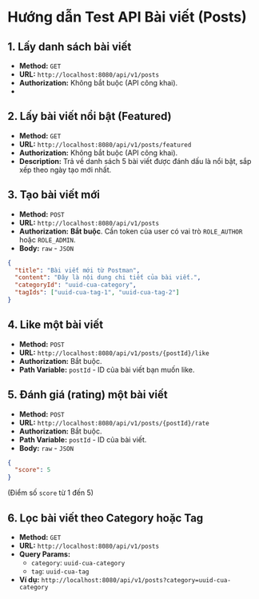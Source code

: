 # Hướng dẫn Test API Bài viết (Posts)

## 1. Lấy danh sách bài viết

- **Method:** `GET`
- **URL:** `http://localhost:8080/api/v1/posts`
- **Authorization:** Không bắt buộc (API công khai).
- 
## 2. Lấy bài viết nổi bật (Featured)

- **Method:** `GET`
- **URL:** `http://localhost:8080/api/v1/posts/featured`
- **Authorization:** Không bắt buộc (API công khai).
- **Description:** Trả về danh sách 5 bài viết được đánh dấu là nổi bật, sắp xếp theo ngày tạo mới nhất.

## 3. Tạo bài viết mới

- **Method:** `POST`
- **URL:** `http://localhost:8080/api/v1/posts`
- **Authorization:** **Bắt buộc**. Cần token của user có vai trò `ROLE_AUTHOR` hoặc `ROLE_ADMIN`.
- **Body:** `raw` - `JSON`

```json
{
  "title": "Bài viết mới từ Postman",
  "content": "Đây là nội dung chi tiết của bài viết.",
  "categoryId": "uuid-cua-category",
  "tagIds": ["uuid-cua-tag-1", "uuid-cua-tag-2"]
}
```

## 4. Like một bài viết

-   **Method:** `POST`
-   **URL:** `http://localhost:8080/api/v1/posts/{postId}/like`
-   **Authorization:** Bắt buộc.
-   **Path Variable:** `postId` - ID của bài viết bạn muốn like.

## 5. Đánh giá (rating) một bài viết

-   **Method:** `POST`
-   **URL:** `http://localhost:8080/api/v1/posts/{postId}/rate`
-   **Authorization:** Bắt buộc.
-   **Path Variable:** `postId` - ID của bài viết.
-   **Body:** `raw` - `JSON`

```json
{
  "score": 5
}
```
(Điểm số `score` từ 1 đến 5)

## 6. Lọc bài viết theo Category hoặc Tag

-   **Method:** `GET`
-   **URL:** `http://localhost:8080/api/v1/posts`
-   **Query Params:**
    -   `category`: `uuid-cua-category`
    -   `tag`: `uuid-cua-tag`
-   **Ví dụ:** `http://localhost:8080/api/v1/posts?category=uuid-cua-category`

